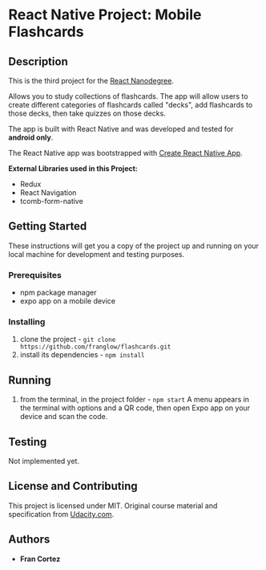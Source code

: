# React Native Project: Mobile Flashcards

## Description

This is the third project for the [React Nanodegree](https://www.udacity.com/course/react-nanodegree--nd019).

Allows you to study collections of flashcards. The app will allow users to create different categories of flashcards called "decks", add flashcards to those decks, then take quizzes on those decks.

The app is built with React Native and was developed and tested for **android only**.

The React Native app was bootstrapped with [Create React Native App](https://github.com/react-community/create-react-native-app).

**External Libraries used in this Project:**

* Redux
* React Navigation
* tcomb-form-native


## Getting Started

These instructions will get you a copy of the project up and running on your local machine for development and testing purposes.

### Prerequisites

* npm package manager
* expo app on a mobile device

### Installing

1. clone the project - `git clone https://github.com/franglow/flashcards.git`
2. install its dependencies - `npm install`

## Running

1. from the terminal, in the project folder - `npm start`
A menu appears in the terminal with options and a QR code, then open Expo app on your device and scan the code.

## Testing

Not implemented yet.

## License and Contributing

This project is licensed under MIT. Original course material and specification from [Udacity.com](https://eu.udacity.com/course/react-nanodegree--nd019).


## Authors

* **Fran Cortez**
